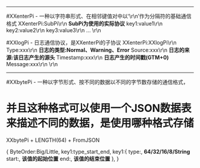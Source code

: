 ----------------------------------------------------------------------
#XXenterPi - 一种以字符串形式、在相邻键值对中以‘\r\n’作为分隔符的基础通信格式
XXenterPi:SubPi\r\n		**SubPi为使用的实际协议**
key1:value1\r\n
key2:value2\r\n
key3:value3\r\n
...
\r\n

#XXlogPi - 日志通信协议，是XXenterPi的子协议
XXenterPi:XXlogPi\r\n
Type:xxx\r\n			**日志的类型:Normal、Warning、Error**
Source:xxx\r\n			**日志的来源:该日志产生的源头**
Timestamp:xxx\r\n   	**日志产生的时间戳(GTM+0)**    
Message:xxx\r\n
\r\n


----------------------------------------------------------------------
#XXbytePi - 一种以字节形式、按不同的数据以不同的字节数存储的通信格式，
#           并且这种格式可以使用一个JSON数据表来描述不同的数据，是使用哪种格式存储
XXbytePi + LENGTH(64) + FromJSON

{
    ByteOrder:Big/Little,
    key1:type_start_end,
    key1:{
        type:,      **64/32/16/8/String**
        start:,     **该值的起始位置**
        end:,       **该值的结束位置**
    },
}